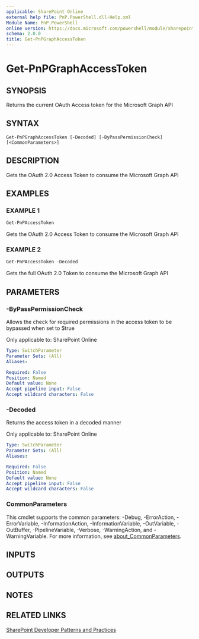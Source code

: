 ```yaml
---
applicable: SharePoint Online
external help file: PnP.PowerShell.dll-Help.xml
Module Name: PnP.PowerShell
online version: https://docs.microsoft.com/powershell/module/sharepoint-pnp/get-pnpgraphaccesstoken
schema: 2.0.0
title: Get-PnPGraphAccessToken
---
```


# Get-PnPGraphAccessToken

## SYNOPSIS
Returns the current OAuth Access token for the Microsoft Graph API

## SYNTAX

```
Get-PnPGraphAccessToken [-Decoded] [-ByPassPermissionCheck] [<CommonParameters>]
```

## DESCRIPTION
Gets the OAuth 2.0 Access Token to consume the Microsoft Graph API

## EXAMPLES

### EXAMPLE 1
```powershell
Get-PnPAccessToken
```

Gets the OAuth 2.0 Access Token to consume the Microsoft Graph API

### EXAMPLE 2
```powershell
Get-PnPAccessToken -Decoded
```

Gets the full OAuth 2.0 Token to consume the Microsoft Graph API

## PARAMETERS

### -ByPassPermissionCheck
Allows the check for required permissions in the access token to be bypassed when set to $true

Only applicable to: SharePoint Online

```yaml
Type: SwitchParameter
Parameter Sets: (All)
Aliases:

Required: False
Position: Named
Default value: None
Accept pipeline input: False
Accept wildcard characters: False
```

### -Decoded
Returns the access token in a decoded manner

Only applicable to: SharePoint Online

```yaml
Type: SwitchParameter
Parameter Sets: (All)
Aliases:

Required: False
Position: Named
Default value: None
Accept pipeline input: False
Accept wildcard characters: False
```

### CommonParameters
This cmdlet supports the common parameters: -Debug, -ErrorAction, -ErrorVariable, -InformationAction, -InformationVariable, -OutVariable, -OutBuffer, -PipelineVariable, -Verbose, -WarningAction, and -WarningVariable. For more information, see [about_CommonParameters](http://go.microsoft.com/fwlink/?LinkID=113216).

## INPUTS

## OUTPUTS

## NOTES

## RELATED LINKS

[SharePoint Developer Patterns and Practices](https://aka.ms/sppnp)